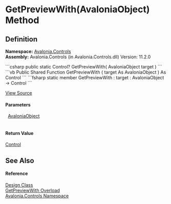 # GetPreviewWith(AvaloniaObject) Method




## Definition
**Namespace:** <a href="N_Avalonia_Controls">Avalonia.Controls</a>  
**Assembly:** Avalonia.Controls (in Avalonia.Controls.dll) Version: 11.2.0

<Tabs groupId="api-code-preview">
<TabItem value="csharp" label="C#">
```csharp
public static Control? GetPreviewWith(
	AvaloniaObject target
)
```
</TabItem>
<TabItem value="vb" label="VB">
```vb
Public Shared Function GetPreviewWith ( 
	target As AvaloniaObject
) As Control
```
</TabItem>
<TabItem value="fsharp" label="F#">
```fsharp
static member GetPreviewWith : 
        target : AvaloniaObject -> Control 
```
</TabItem>
</Tabs>



<a href="https://github.com/AvaloniaUI/Avalonia/tree/master/src/Avalonia.Controls/Design.cs#L69" title="View the source code">View Source</a>



#### Parameters
<dl><dt>  <a href="T_Avalonia_AvaloniaObject">AvaloniaObject</a></dt><dd> </dd></dl>

#### Return Value
<a href="T_Avalonia_Controls_Control">Control</a>

## See Also


#### Reference
<a href="T_Avalonia_Controls_Design">Design Class</a>  
<a href="Overload_Avalonia_Controls_Design_GetPreviewWith">GetPreviewWith Overload</a>  
<a href="N_Avalonia_Controls">Avalonia.Controls Namespace</a>  

